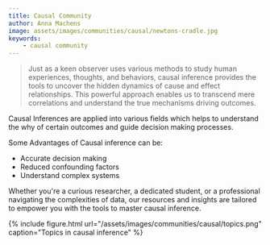 ```yaml
---
title: Causal Community
author: Anna Machens
image: assets/images/communities/causal/newtons-cradle.jpg
keywords:
    - causal community
---
```


> Just as a keen observer uses various methods to study human experiences, thoughts, and behaviors, causal inference provides the tools to uncover the hidden dynamics of cause and effect relationships. This powerful approach enables us to transcend mere correlations and understand the true mechanisms driving outcomes. 

Causal Inferences are applied into various fields which helps to understand the why of certain outcomes and guide decision making processes. 

Some Advantages of Causal inference can be:
- Accurate decision making
- Reduced confounding factors 
- Understand complex systems

Whether you're a curious researcher, a dedicated student, or a professional navigating the complexities of data, our resources and insights are tailored to empower you with the tools to master causal inference.



{% include figure.html url="/assets/images/communities/causal/topics.png" caption="Topics in causal inference" %}